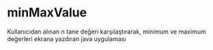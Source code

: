 # minMaxValue
Kullanıcıdan alınan n tane değeri karşılaştırarak, minimum ve maximum değerleri ekrana yazdıran java uygulaması
